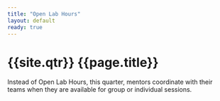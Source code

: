 ```yaml
---
title: "Open Lab Hours"
layout: default
ready: true
---
```


# {{site.qtr}} {{page.title}}

Instead of Open Lab Hours, this quarter, mentors coordinate with their teams when they are available for group or individual sessions. 
